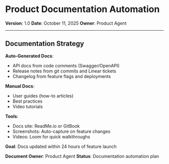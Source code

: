 # Product Documentation Automation

**Version**: 1.0
**Date**: October 11, 2025
**Owner**: Product Agent

---

## Documentation Strategy

**Auto-Generated Docs**:

- API docs from code comments (Swagger/OpenAPI)
- Release notes from git commits and Linear tickets
- Changelog from feature flags and deployments

**Manual Docs**:

- User guides (how-to articles)
- Best practices
- Video tutorials

**Tools**:

- Docs site: ReadMe.io or GitBook
- Screenshots: Auto-capture on feature changes
- Videos: Loom for quick walkthroughs

**Goal**: Docs updated within 24 hours of feature launch

**Document Owner**: Product Agent
**Status**: Documentation automation plan
